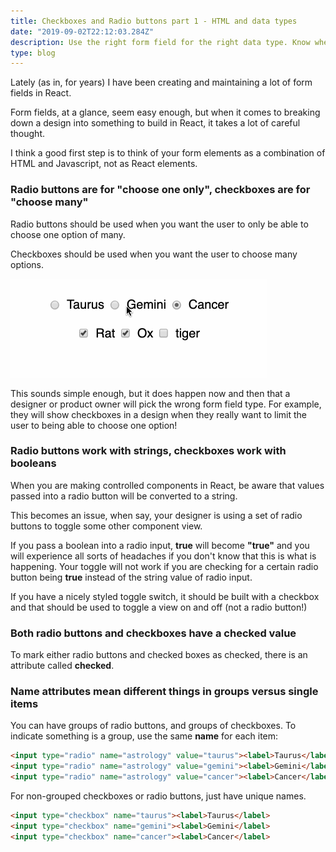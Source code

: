 ```yaml
---
title: Checkboxes and Radio buttons part 1 - HTML and data types
date: "2019-09-02T22:12:03.284Z"
description: Use the right form field for the right data type. Know when to push back on a design.
type: blog
---
```


Lately (as in, for years) I have been creating and maintaining a lot of form fields in React. 

Form fields, at a glance, seem easy enough, but when it comes to breaking down a design into something to build in React, it takes a lot of careful thought. 

I think a good first step is to think of your form elements as a combination of HTML and Javascript, not as React elements.

### Radio buttons are for "choose one only", checkboxes are for "choose many"

Radio buttons should be used when you want the user to only be able to choose one option of many.

Checkboxes should be used when you want the user to choose many options.

![The difference between radios and checkboxes](./radios_and_checkboxes.gif)

This sounds simple enough, but it does happen now and then that a designer or product owner will pick the wrong form field type. For example, they will show checkboxes in a design when they really want to limit the user to being able to choose one option!

### Radio buttons work with strings, checkboxes work with booleans

When you are making controlled components in React, be aware that values passed into a radio button will be converted to a string.

This becomes an issue, when say, your designer is using a set of radio buttons to toggle some other component view.

If you pass a boolean into a radio input, **true** will become **"true"** and you will experience all sorts of headaches if you don't know that this is what is happening. Your toggle will not work if you are checking for a certain radio button being **true** instead of the string value of radio input.

If you have a nicely styled toggle switch, it should be built with a checkbox and that should be used to toggle a view on and off (not a radio button!)

### Both radio buttons and checkboxes have a checked value
To mark either radio buttons and checked boxes as checked, there is an attribute called **checked**.

### Name attributes mean different things in groups versus single items
You can have groups of radio buttons, and groups of checkboxes. To indicate something is a group, use the same **name** for each item:

```HTML
<input type="radio" name="astrology" value="taurus"><label>Taurus</label>
<input type="radio" name="astrology" value="gemini"><label>Gemini</label>
<input type="radio" name="astrology" value="cancer"><label>Cancer</label>
```

For non-grouped checkboxes or radio buttons, just have unique names.

```HTML
<input type="checkbox" name="taurus"><label>Taurus</label>
<input type="checkbox" name="gemini"><label>Gemini</label>
<input type="checkbox" name="cancer"><label>Cancer</label>
```






